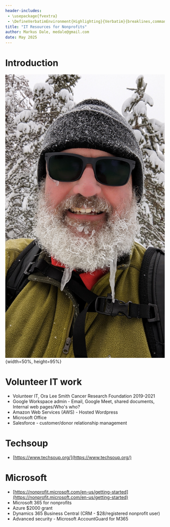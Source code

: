 ```yaml
---
header-includes:
 - \usepackage{fvextra}
 - \DefineVerbatimEnvironment{Highlighting}{Verbatim}{breaklines,commandchars=\\\{\}}
title: "IT Resources for Nonprofits"
author: Markus Dale, medale@gmail.com
date: May 2025
---
```


# Introduction
![](graphics/icicles.jpg){width=50%, height=95%}

# Volunteer IT work
* Volunteer IT, Ora Lee Smith Cancer Research Foundation 2019-2021
* Google Workspace admin - Email, Google Meet, shared documents, Internal web pages/Who's who?
* Amazon Web Services (AWS) - Hosted Wordpress
* Microsoft Office
* Salesforce - customer/donor relationship management

# Techsoup
* [https://www.techsoup.org/](https://www.techsoup.org/)

# Microsoft
* [https://nonprofit.microsoft.com/en-us/getting-started](https://nonprofit.microsoft.com/en-us/getting-started)
* Microsoft 365 for nonprofits
* Azure $2000 grant
* Dynamics 365 Business Central (CRM - $28/registered nonprofit user)
* Advanced security - Microsoft AccountGuard for M365

